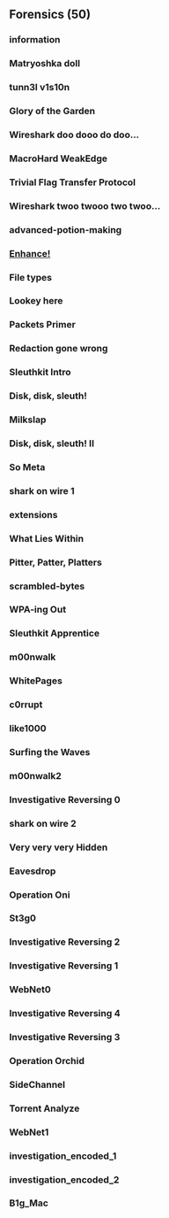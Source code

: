 ## Forensics (50)
### information

### Matryoshka doll

### tunn3l v1s10n

### Glory of the Garden

### Wireshark doo dooo do doo...

### MacroHard WeakEdge

### Trivial Flag Transfer Protocol

### Wireshark twoo twooo two twoo...

### advanced-potion-making

### [Enhance!](https://github.com/JuneWprog/picoCTF/blob/master/Forensics/Enhance!.md)

### File types

### Lookey here

### Packets Primer

### Redaction gone wrong

### Sleuthkit Intro

### Disk, disk, sleuth!

### Milkslap

### Disk, disk, sleuth! II

### So Meta

### shark on wire 1

### extensions

### What Lies Within

### Pitter, Patter, Platters

### scrambled-bytes

### WPA-ing Out

### Sleuthkit Apprentice

### m00nwalk

### WhitePages

### c0rrupt

### like1000

### Surfing the Waves

### m00nwalk2

### Investigative Reversing 0

### shark on wire 2

### Very very very Hidden

### Eavesdrop

### Operation Oni

### St3g0

### Investigative Reversing 2

### Investigative Reversing 1

### WebNet0

### Investigative Reversing 4

### Investigative Reversing 3

### Operation Orchid

### SideChannel

### Torrent Analyze

### WebNet1

### investigation_encoded_1

### investigation_encoded_2

### B1g_Mac
